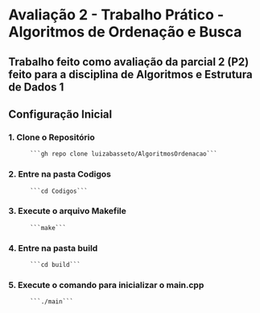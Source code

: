 # Avaliação 2 - Trabalho Prático - Algoritmos de Ordenação e Busca
## Trabalho feito como avaliação da parcial 2 (P2) feito para a disciplina de Algoritmos e Estrutura de Dados 1

## Configuração Inicial

  ### 1. Clone o Repositório
          ```gh repo clone luizabasseto/AlgoritmosOrdenacao```
  ### 2. Entre na pasta Codigos
          ```cd Codigos```
  ### 3. Execute o arquivo Makefile
          ```make```
  ### 4. Entre na pasta build
          ```cd build```
  ### 5. Execute o comando para inicializar o main.cpp
          ```./main```


